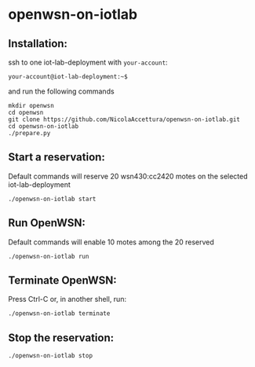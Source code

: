 # openwsn-on-iotlab
Installation:
-------------

ssh to one iot-lab-deployment with `your-account`:

```
your-account@iot-lab-deployment:~$
```

and run the following commands

```
mkdir openwsn
cd openwsn
git clone https://github.com/NicolaAccettura/openwsn-on-iotlab.git
cd openwsn-on-iotlab
./prepare.py
```

Start a reservation:
--------------------

Default commands will reserve 20 wsn430:cc2420 motes on the selected iot-lab-deployment

```
./openwsn-on-iotlab start
```

Run OpenWSN:
--------------

Default commands will enable 10 motes among the 20 reserved

```
./openwsn-on-iotlab run
```

Terminate OpenWSN:
------------------

Press Ctrl-C or, in another shell, run:

```
./openwsn-on-iotlab terminate
```

Stop the reservation:
---------------------

```
./openwsn-on-iotlab stop
```
